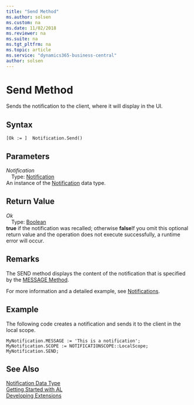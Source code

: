 ```yaml
---
title: "Send Method"
ms.author: solsen
ms.custom: na
ms.date: 11/02/2018
ms.reviewer: na
ms.suite: na
ms.tgt_pltfrm: na
ms.topic: article
ms.service: "dynamics365-business-central"
author: solsen
---
```

[//]: # (START>DO_NOT_EDIT)
[//]: # (IMPORTANT:Do not edit any of the content between here and the END>DO_NOT_EDIT.)
[//]: # (Any modifications should be made in the .xml files in the ModernDev repo.)
# Send Method
Sends the notification to the client, where it will display in the UI.

## Syntax
```
[Ok := ]  Notification.Send()
```

## Parameters
*Notification*  
&emsp;Type: [Notification](notification-data-type.md)  
An instance of the [Notification](notification-data-type.md) data type.  

## Return Value
*Ok*  
&emsp;Type: [Boolean](../boolean/boolean-data-type.md)  
**true** if the notification was recalled; otherwise **false**If you omit this optional return value and the operation does not execute successfully, a runtime error will occur.    


[//]: # (IMPORTANT: END>DO_NOT_EDIT)

## Remarks
The SEND method displays the content of the notification that is specified by the [MESSAGE Method](../../methods/devenv-message-method-notification.md).

For more information and a detailed example, see [Notifications](../../devenv-notifications-developing.md).

##  Example
The following code creates a notification and sends it to the client in the local scope.
```
MyNotification.MESSAGE := 'This is a notification';
MyNotification.SCOPE := NOTIFICATIONSCOPE::LocalScope;
MyNotification.SEND;
```

## See Also
[Notification Data Type](notification-data-type.md)  
[Getting Started with AL](../../devenv-get-started.md)  
[Developing Extensions](../../devenv-dev-overview.md)